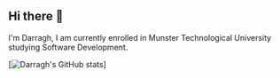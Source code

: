 ## Hi there 👋

I'm Darragh, I am currently enrolled in Munster Technological University studying Software Development.

[![Darragh's GitHub stats](https://github-readme-stats-darragh-kellys-projects.vercel.app/api?username=Darragh-Kelly&show_icons=true&theme=tokyonight&hide_border=true)]

